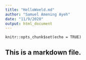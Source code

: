 ```yaml
---
title: "HelloWoeld.md"
author: "Samuel Amening Ayeh"
date: "11/9/2020"
output: html_document
---
```


```{r setup, include=FALSE}
knitr::opts_chunk$set(echo = TRUE)
```

## This is a markdown file.
